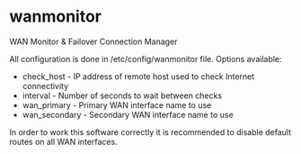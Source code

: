 # wanmonitor
WAN Monitor &amp; Failover Connection Manager

All configuration is done in /etc/config/wanmonitor file. Options available:
* check_host - IP address of remote host used to check Internet connectivity
* interval - Number of seconds to wait between checks
* wan_primary - Primary WAN interface name to use
* wan_secondary - Secondary WAN interface name to use

In order to work this software correctly it is recommended to disable default routes on all WAN interfaces.

